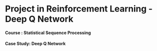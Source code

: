 # Project in Reinforcement Learning - Deep Q Network
#### Course : Statistical Sequence Processing
#### Case Study: Deep Q Network
